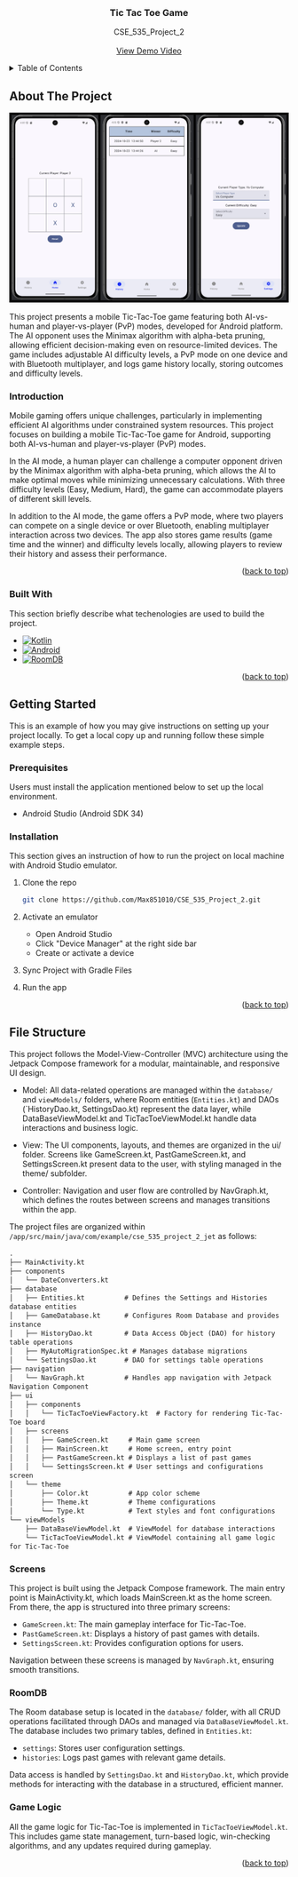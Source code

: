 <!-- Improved compatibility of back to top link: See: https://github.com/othneildrew/Best-README-Template/pull/73 -->
<a id="readme-top"></a>
<!--
*** Thanks for checking out the Best-README-Template. If you have a suggestion
*** that would make this better, please fork the repo and create a pull request
*** or simply open an issue with the tag "enhancement".
*** Don't forget to give the project a star!
*** Thanks again! Now go create something AMAZING! :D
-->



<!-- PROJECT SHIELDS -->
<!--
*** I'm using markdown "reference style" links for readability.
*** Reference links are enclosed in brackets [ ] instead of parentheses ( ).
*** See the bottom of this document for the declaration of the reference variables
*** for contributors-url, forks-url, etc. This is an optional, concise syntax you may use.
*** https://www.markdownguide.org/basic-syntax/#reference-style-links
-->
<!--
[![Contributors][contributors-shield]][contributors-url]
[![Forks][forks-shield]][forks-url]
[![Stargazers][stars-shield]][stars-url]
[![Issues][issues-shield]][issues-url]
[![MIT License][license-shield]][license-url]
[![LinkedIn][linkedin-shield]][linkedin-url]
-->


<!-- PROJECT LOGO -->
<br />
<div align="center">
  <a href="https://github.com/othneildrew/Best-README-Template">
  </a>

  <h3 align="center">Tic Tac Toe Game</h3>

  <p align="center">
    CSE_535_Project_2
    <br />
    <br />
    <a href="https://github.com/othneildrew/Best-README-Template">View Demo Video</a>
  </p>
</div>



<!-- TABLE OF CONTENTS -->
<details>
  <summary>Table of Contents</summary>
  <ol>
    <li>
      <a href="#about-the-project">About The Project</a>
      <ul>
        <li><a href="#built-with">Built With</a></li>
      </ul>
    </li>
    <li>
      <a href="#getting-started">Getting Started</a>
      <ul>
        <li><a href="#prerequisites">Prerequisites</a></li>
        <li><a href="#installation">Installation</a></li>
      </ul>
    </li>
    <li><a href="#file-structure">File Structure</a></li>
  </ol>
</details>



<!-- ABOUT THE PROJECT -->
## About The Project

[![Product Name Screen Shot][product-screenshot]](https://example.com)

This project presents a mobile Tic-Tac-Toe game featuring both AI-vs-human and player-vs-player (PvP) modes, developed for Android platform. The AI opponent uses the Minimax algorithm with alpha-beta pruning, allowing efficient decision-making even on resource-limited devices. The game includes adjustable AI difficulty levels, a PvP mode on one device and with Bluetooth multiplayer, and logs game history locally, storing outcomes and difficulty levels.

### Introduction
Mobile gaming offers unique challenges, particularly in implementing efficient AI algorithms under constrained system resources. This project focuses on building a mobile Tic-Tac-Toe game for Android, supporting both AI-vs-human and player-vs-player (PvP) modes.

In the AI mode, a human player can challenge a computer opponent driven by the Minimax algorithm with alpha-beta pruning, which allows the AI to make optimal moves while minimizing unnecessary calculations. With three difficulty levels (Easy, Medium, Hard), the game can accommodate players of different skill levels.

In addition to the AI mode, the game offers a PvP mode, where two players can compete on a single device or over Bluetooth, enabling multiplayer interaction across two devices. The app also stores game results (game time and the winner) and difficulty levels locally, allowing players to review their history and assess their performance.


<p align="right">(<a href="#readme-top">back to top</a>)</p>



### Built With

This section briefly describe what techenologies are used to build the project.

* [![Kotlin][Kotlinlang.org]][Kotlin-url]
* [![Android][Android]][Android-url]
* [![RoomDB][RoomDB]][RoomDB-url]

<p align="right">(<a href="#readme-top">back to top</a>)</p>



<!-- GETTING STARTED -->
## Getting Started

This is an example of how you may give instructions on setting up your project locally.
To get a local copy up and running follow these simple example steps.

### Prerequisites

Users must install the application mentioned below to set up the local environment.

* Android Studio (Android SDK 34)

### Installation

This section gives an instruction of how to run the project on local machine with Android Studio emulator.

1. Clone the repo
   ```sh
   git clone https://github.com/Max851010/CSE_535_Project_2.git
   ```

2. Activate an emulator
    * Open Android Studio
    * Click "Device Manager" at the right side bar
    * Create or activate a device

3. Sync Project with Gradle Files

4. Run the app


<p align="right">(<a href="#readme-top">back to top</a>)</p>



## File Structure

This project follows the Model-View-Controller (MVC) architecture using the Jetpack Compose framework for a modular, maintainable, and responsive UI design.

- Model: All data-related operations are managed within the `database/` and `viewModels/` folders, where Room entities (`Entities.kt`) and DAOs (`HistoryDao.kt, SettingsDao.kt) represent the data layer, while DataBaseViewModel.kt and TicTacToeViewModel.kt handle data interactions and business logic.

- View: The UI components, layouts, and themes are organized in the ui/ folder. Screens like GameScreen.kt, PastGameScreen.kt, and SettingsScreen.kt present data to the user, with styling managed in the theme/ subfolder.

- Controller: Navigation and user flow are controlled by NavGraph.kt, which defines the routes between screens and manages transitions within the app.

The project files are organized within `/app/src/main/java/com/example/cse_535_project_2_jet` as follows:

```shell
.
├── MainActivity.kt
├── components
│   └── DateConverters.kt
├── database
│   ├── Entities.kt          # Defines the Settings and Histories database entities
│   ├── GameDatabase.kt      # Configures Room Database and provides instance
│   ├── HistoryDao.kt        # Data Access Object (DAO) for history table operations
│   ├── MyAutoMigrationSpec.kt # Manages database migrations
│   └── SettingsDao.kt       # DAO for settings table operations
├── navigation
│   └── NavGraph.kt          # Handles app navigation with Jetpack Navigation Component
├── ui
│   ├── components
│   │   └── TicTacToeViewFactory.kt  # Factory for rendering Tic-Tac-Toe board
│   ├── screens
│   │   ├── GameScreen.kt     # Main game screen
│   │   ├── MainScreen.kt     # Home screen, entry point
│   │   ├── PastGameScreen.kt # Displays a list of past games
│   │   └── SettingsScreen.kt # User settings and configurations screen
│   └── theme
│       ├── Color.kt          # App color scheme
│       ├── Theme.kt          # Theme configurations
│       └── Type.kt           # Text styles and font configurations
└── viewModels
    ├── DataBaseViewModel.kt  # ViewModel for database interactions
    └── TicTacToeViewModel.kt # ViewModel containing all game logic for Tic-Tac-Toe
```

### Screens
This project is built using the Jetpack Compose framework. The main entry point is MainActivity.kt, which loads MainScreen.kt as the home screen. From there, the app is structured into three primary screens:

- `GameScreen.kt`: The main gameplay interface for Tic-Tac-Toe.
- `PastGameScreen.kt`: Displays a history of past games with details.
- `SettingsScreen.kt`: Provides configuration options for users.

Navigation between these screens is managed by `NavGraph.kt`, ensuring smooth transitions.

### RoomDB
The Room database setup is located in the `database/` folder, with all CRUD operations facilitated through DAOs and managed via `DataBaseViewModel.kt`. The database includes two primary tables, defined in `Entities.kt`:

- `settings`: Stores user configuration settings.
- `histories`: Logs past games with relevant game details.

Data access is handled by `SettingsDao.kt` and `HistoryDao.kt`, which provide methods for interacting with the database in a structured, efficient manner.

### Game Logic
All the game logic for Tic-Tac-Toe is implemented in `TicTacToeViewModel.kt`. This includes game state management, turn-based logic, win-checking algorithms, and any updates required during gameplay.

<p align="right">(<a href="#readme-top">back to top</a>)</p>


<!-- MARKDOWN LINKS & IMAGES -->
<!-- https://www.markdownguide.org/basic-syntax/#reference-style-links -->
[contributors-shield]: https://img.shields.io/github/contributors/othneildrew/Best-README-Template.svg?style=for-the-badge
[contributors-url]: https://github.com/othneildrew/Best-README-Template/graphs/contributors
[forks-shield]: https://img.shields.io/github/forks/othneildrew/Best-README-Template.svg?style=for-the-badge
[forks-url]: https://github.com/othneildrew/Best-README-Template/network/members
[stars-shield]: https://img.shields.io/github/stars/othneildrew/Best-README-Template.svg?style=for-the-badge
[stars-url]: https://github.com/othneildrew/Best-README-Template/stargazers
[issues-shield]: https://img.shields.io/github/issues/othneildrew/Best-README-Template.svg?style=for-the-badge
[issues-url]: https://github.com/othneildrew/Best-README-Template/issues
[license-shield]: https://img.shields.io/github/license/othneildrew/Best-README-Template.svg?style=for-the-badge
[license-url]: https://github.com/othneildrew/Best-README-Template/blob/master/LICENSE.txt
[linkedin-shield]: https://img.shields.io/badge/-LinkedIn-black.svg?style=for-the-badge&logo=linkedin&colorB=555
[linkedin-url]: https://linkedin.com/in/othneildrew
[product-screenshot]: images/demopic.jpg
[Kotlinlang.org]: https://img.shields.io/badge/Kotlin-563D7C?style=for-the-badge&logo=kotlin&logoColor=white
[Kotlin-url]: https://kotlinlang.org/
[Android]: https://img.shields.io/badge/Android-35495E?style=for-the-badge&logo=android&logoColor=4FC08D
[Android-url]: https://www.android.com/
[RoomDB]: https://img.shields.io/badge/Roomdb-20232A?style=for-the-badge&logo=android&logoColor=4FC08D
[RoomDB-url]: https://developer.android.com/reference/android/arch/persistence/room/RoomDatabase